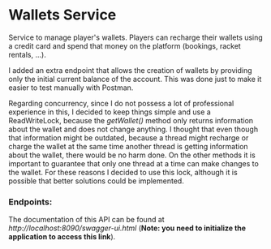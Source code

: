 # Wallets Service

Service to manage player's wallets. Players can recharge their wallets using a credit card and spend that money on the platform (bookings, racket rentals, ...).

I added an extra endpoint that allows the creation of wallets by providing only the initial current balance of the account. This was done just to make it easier to test manually with Postman. 

Regarding concurrency, since I do not possess a lot of professional experience in this, I decided to keep things simple and use a ReadWriteLock, because the _getWallet()_ method only returns information about the wallet and does not change anything. I thought that even though that information might be outdated, because a thread might recharge or charge the wallet at the same time another thread is getting information about the wallet, there would be no harm done. On the other methods it is important to guarantee that only one thread at a time can make changes to the wallet. For these reasons I decided to use this lock, although it is possible that better solutions could be implemented.


### Endpoints:

The documentation of this API can be found at _http://localhost:8090/swagger-ui.html_ (**Note: you need to initialize the application to access this link**).
